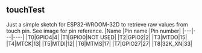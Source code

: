 ## touchTest
Just a simple sketch for ESP32-WROOM-32D to retrieve raw values from touch pin.
See image for pin reference.
|Name   |Pin name   |Pin number|
|---|---|----|
|T0|GPIO4|4|
|T1|GPIO0|NOT USED|
|T2|GPIO2|2|
|T3|MTDO|15|
|T4|MTCK|13|
|T5|MTDI|12|
|T6|MTMS|17|
|T7|GPIO27|27|
|T8|32K_XN|33|